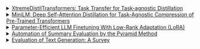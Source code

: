 
<details>
  <summary>
    <a href='https://arxiv.org/abs/2106.04563'>XtremeDistilTransformers: Task Transfer for Task-agnostic Distillation</a>
  </summary>

  <p>Given a deep teacher and a shallow
student, we align all the layers of the student to
the topmost layers of the teacher</p>

  <p>We conjecture this to be an artifact of
model capacity as it becomes increasingly difficult
for a shallow student to mimic a much bigger and
deeper teacher.</p>
</details>


<details>
  <summary>
    <a href='https://arxiv.org/abs/2002.10957'>MiniLM: Deep Self-Attention Distillation for Task-Agnostic Compression of Pre-Trained Transformers</a>
  </summary>

  <p>Specifically, we propose distilling the self-attention module of the last Transformer layer of the teacher, which is effective and flexible for the student. Furthermore, we introduce the scaled dot-product between values in the self-attention module as the new deep self-attention knowledge, in addition to the attention distributions (i.e., the scaled dot-product of queries and keys) that have been used in existing works.</p>

  <p> Com-
pared with previous approaches, using knowledge of the
last Transformer layer rather than performing layer-to-layer
knowledge distillation alleviates the difficulties in layer map-
ping between the teacher and student models, and the layer
number of our student model can be more flexibl</p>

  <p>Using scaled dot-product between self-
attention values also converts representations of different
dimensions into relation matrices with the same dimensions
without introducing additional parameters to transform stu-
dent representations, allowing arbitrary hidden dimensions
for the student mode</p>
</details>


<details>
  <summary>
    <a href='https://lightning.ai/pages/community/tutorial/lora-llm/'>Parameter-Efficient LLM Finetuning With Low-Rank Adaptation (LoRA)</a>
  </summary>

  <p>finetuning a relatively large model such as LLaMA can be done in a few hours on a single GPU using LoRA</p>
</details>


<details>
  <summary>
    <a href=''>Automation of Summary Evaluation by the Pyramid Method</a>
  </summary>

  <p>There are O(n^2) + possible
  such sets for sentences of words; to avoid exponen-
  tial runtime, we use a two-dimensional dynamic pro-
  graming algorithm, which selects the best contributor
  set for each span of words between the ith and jth
  words of a sentence, eventually producing a preferred
  covering for the entire sentence.</p>
  
  <p>The difference
  in correlation between the automatic Pyramid and the
  ROUGE scores is statistically significant (p 0.05)
  for all cases except the Pearson correlation between
  the automatic Pyramid (0.942) and ROUGE-1 recall
  score (0.805), which is not statistically significant (p
  = 0.129). We expect that more data will allow us to es-
  tablish statistical significance for the remaining com-
  parison as well.</p>

  <p>Note that for ROUGE, as for our automatic evalu-
  ation, unigrams performs best, followed by the skip
  bigrams/unigrams combination, followed by the bi-
  grams. The differences among the ROUGE scores are
  considerable.</p>
  
</details>


<details>
  <summary>
    <a href=''>Evaluation of Text Generation: A Survey</a>
  </summary>

  <p>The Bilingual Evaluation Understudy (bleu) is one of the first metrics used to
measure the similarity between two sentences (Papineni et al., 2002). Originally proposed
for machine translation, it compares a candidate translation of text to one or more reference
translations. bleu is a weighted geometric mean of n-gram precision scores.</p>
  
  <p>Caccia et al. (2018) found that generated text with perfect bleu
scores was often grammatically correct but lacked semantic or global coherence, concluding
that the generated text has poor information content.</p>

  <p>In Graham (2015), it was concluded that bleu achieves strongest correlation with
human assessment, but does not significantly outperform the best-performing rouge vari-
ant. A more recent study has demonstrated that n-gram matching scores such as bleu can
be an insufficient and potentially less accurate metric for unsupervised language generation
(Semeniuta et al., 2019).</p>

<p>Recall-Oriented Understudy for Gisting Evaluation (rouge) (Lin, 2004) is a set
of metrics for evaluating automatic summarization of long texts consisting of multiple sen-
tences or paragraphs.
</p>

<p>rouge-l measures the longest matching sequence
of words using longest common sub-sequence (LCS); rouge-s (less commonly used) mea-
sures skip-bigram15 -based co-occurrence statistics; rouge-su (less commonly used) mea-
sures skip-bigram and unigram-based co-occurrence statistics.</p>

<p>Type-Token Ratio (ttr) is a measure of lexical diversity (Richards, 1987), mostly used
in linguistics to determine the richness of a writer’s or speaker’s vocabulary. It is computed
as the number of unique words (types) divided by the total number of words (tokens) in a
given segment of language.</p>

<p>The pyramid metric relies on manual human labeling effort, which makes it difficult
to automate. peak: Pyramid Evaluation via Automated Knowledge Extraction (Yang
et al., 2016) was presented as a fully automated variant of pyramid model, which can
automatically assign the pyramid weights and was shown to correlate well with human
judgments.</p>
  
</details>
